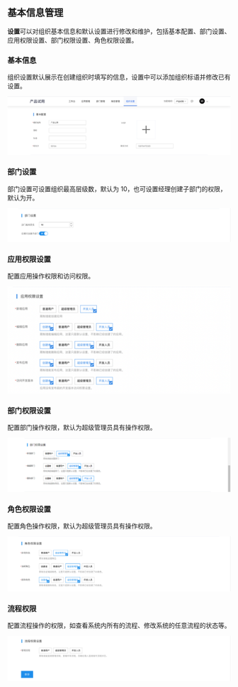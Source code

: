 ## 基本信息管理

**设置**可以对组织基本信息和默认设置进行修改和维护，包括基本配置、部门设置、应用权限设置、部门权限设置、角色权限设置。

### 基本信息

组织设置默认展示在创建组织时填写的信息，设置中可以添加组织标语并修改已有设置。

![image](../../staic/img/操作指南/组织管理/基本信息管理/0544a43821fc71d34677bcc294883b11.png)

### 部门设置

部门设置可设置组织最高层级数，默认为 10，也可设置经理创建子部门的权限，默认为开。

![image](../../staic/img/操作指南/组织管理/基本信息管理/42a8bda0cabc71ec82938821de7ada0d.png)

### 应用权限设置

配置应用操作权限和访问权限。

![image.png](../../staic/img/操作指南/组织管理/基本信息管理/image_73fbea8.png)

### 部门权限设置

配置部门操作权限，默认为超级管理员具有操作权限。

![image](../../staic/img/操作指南/组织管理/基本信息管理/60ad976a57f8c3f1e16b6e9faaefaf2a.png)

### 角色权限设置

配置角色操作权限，默认为超级管理员具有操作权限。

![image](../../staic/img/操作指南/组织管理/基本信息管理/3aec3a2a1c1dbe0b6ed6e3e28c1fe6f2.png)

### 流程权限

配置流程操作的权限，如查看系统内所有的流程、修改系统的任意流程的状态等。

![image](../../staic/img/操作指南/组织管理/基本信息管理/0bec1efa26dfb825234f99371ab07ab8.png)
